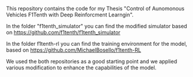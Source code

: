 This repository contains the code for my Thesis "Control of Aunomonous Vehicles F1Tenth with Deep Reinforcment Learngin".

In the folder "f1tenth_simulator" you can find the modified simulator based on https://github.com/f1tenth/f1tenth_simulator

In the folder f1tenth-rl you can find the training environment for the model, based on https://github.com/MichaelBosello/f1tenth-RL

We used the both repositories as a good starting point and we applied various modification to enhance the capabilities of the model.
